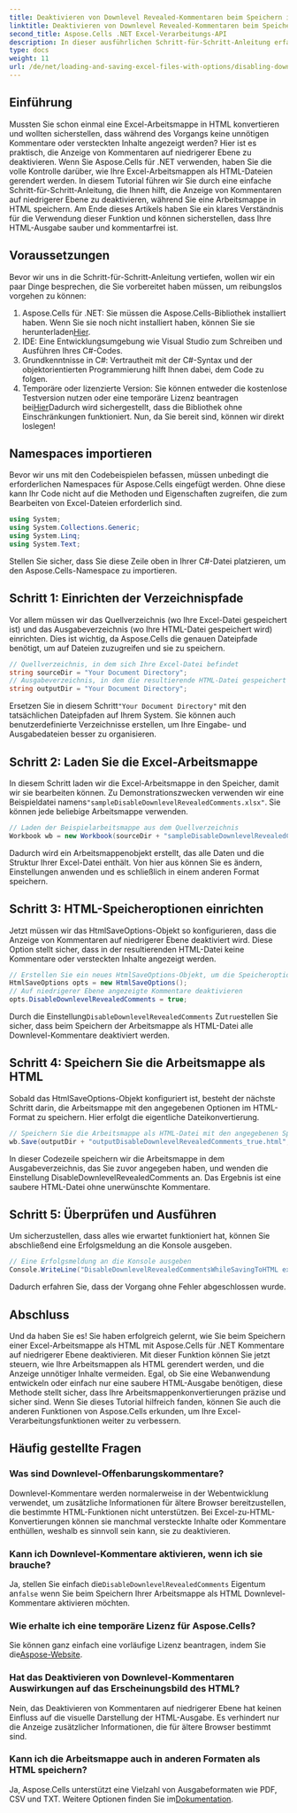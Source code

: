```yaml
---
title: Deaktivieren von Downlevel Revealed-Kommentaren beim Speichern im HTML-Format
linktitle: Deaktivieren von Downlevel Revealed-Kommentaren beim Speichern im HTML-Format
second_title: Aspose.Cells .NET Excel-Verarbeitungs-API
description: In dieser ausführlichen Schritt-für-Schritt-Anleitung erfahren Sie, wie Sie beim Speichern einer Excel-Arbeitsmappe im HTML-Format mit Aspose.Cells für .NET angezeigte Kommentare auf niedrigerer Ebene deaktivieren.
type: docs
weight: 11
url: /de/net/loading-and-saving-excel-files-with-options/disabling-downlevel-revealed-comments/
---
```

## Einführung
Mussten Sie schon einmal eine Excel-Arbeitsmappe in HTML konvertieren und wollten sicherstellen, dass während des Vorgangs keine unnötigen Kommentare oder versteckten Inhalte angezeigt werden? Hier ist es praktisch, die Anzeige von Kommentaren auf niedrigerer Ebene zu deaktivieren. Wenn Sie Aspose.Cells für .NET verwenden, haben Sie die volle Kontrolle darüber, wie Ihre Excel-Arbeitsmappen als HTML-Dateien gerendert werden. In diesem Tutorial führen wir Sie durch eine einfache Schritt-für-Schritt-Anleitung, die Ihnen hilft, die Anzeige von Kommentaren auf niedrigerer Ebene zu deaktivieren, während Sie eine Arbeitsmappe in HTML speichern. 
Am Ende dieses Artikels haben Sie ein klares Verständnis für die Verwendung dieser Funktion und können sicherstellen, dass Ihre HTML-Ausgabe sauber und kommentarfrei ist.
## Voraussetzungen
Bevor wir uns in die Schritt-für-Schritt-Anleitung vertiefen, wollen wir ein paar Dinge besprechen, die Sie vorbereitet haben müssen, um reibungslos vorgehen zu können:
1. Aspose.Cells für .NET: Sie müssen die Aspose.Cells-Bibliothek installiert haben. Wenn Sie sie noch nicht installiert haben, können Sie sie herunterladen[Hier](https://releases.aspose.com/cells/net/).
2. IDE: Eine Entwicklungsumgebung wie Visual Studio zum Schreiben und Ausführen Ihres C#-Codes.
3. Grundkenntnisse in C#: Vertrautheit mit der C#-Syntax und der objektorientierten Programmierung hilft Ihnen dabei, dem Code zu folgen.
4.  Temporäre oder lizenzierte Version: Sie können entweder die kostenlose Testversion nutzen oder eine temporäre Lizenz beantragen bei[Hier](https://purchase.aspose.com/temporary-license/)Dadurch wird sichergestellt, dass die Bibliothek ohne Einschränkungen funktioniert.
Nun, da Sie bereit sind, können wir direkt loslegen!
## Namespaces importieren
Bevor wir uns mit den Codebeispielen befassen, müssen unbedingt die erforderlichen Namespaces für Aspose.Cells eingefügt werden. Ohne diese kann Ihr Code nicht auf die Methoden und Eigenschaften zugreifen, die zum Bearbeiten von Excel-Dateien erforderlich sind.
```csharp
using System;
using System.Collections.Generic;
using System.Linq;
using System.Text;
```
Stellen Sie sicher, dass Sie diese Zeile oben in Ihrer C#-Datei platzieren, um den Aspose.Cells-Namespace zu importieren.
## Schritt 1: Einrichten der Verzeichnispfade
Vor allem müssen wir das Quellverzeichnis (wo Ihre Excel-Datei gespeichert ist) und das Ausgabeverzeichnis (wo Ihre HTML-Datei gespeichert wird) einrichten. Dies ist wichtig, da Aspose.Cells die genauen Dateipfade benötigt, um auf Dateien zuzugreifen und sie zu speichern.
```csharp
// Quellverzeichnis, in dem sich Ihre Excel-Datei befindet
string sourceDir = "Your Document Directory";
// Ausgabeverzeichnis, in dem die resultierende HTML-Datei gespeichert wird
string outputDir = "Your Document Directory";
```
 Ersetzen Sie in diesem Schritt`"Your Document Directory"` mit den tatsächlichen Dateipfaden auf Ihrem System. Sie können auch benutzerdefinierte Verzeichnisse erstellen, um Ihre Eingabe- und Ausgabedateien besser zu organisieren.
## Schritt 2: Laden Sie die Excel-Arbeitsmappe
 In diesem Schritt laden wir die Excel-Arbeitsmappe in den Speicher, damit wir sie bearbeiten können. Zu Demonstrationszwecken verwenden wir eine Beispieldatei namens`"sampleDisableDownlevelRevealedComments.xlsx"`. Sie können jede beliebige Arbeitsmappe verwenden.
```csharp
// Laden der Beispielarbeitsmappe aus dem Quellverzeichnis
Workbook wb = new Workbook(sourceDir + "sampleDisableDownlevelRevealedComments.xlsx");
```
Dadurch wird ein Arbeitsmappenobjekt erstellt, das alle Daten und die Struktur Ihrer Excel-Datei enthält. Von hier aus können Sie es ändern, Einstellungen anwenden und es schließlich in einem anderen Format speichern.
## Schritt 3: HTML-Speicheroptionen einrichten
Jetzt müssen wir das HtmlSaveOptions-Objekt so konfigurieren, dass die Anzeige von Kommentaren auf niedrigerer Ebene deaktiviert wird. Diese Option stellt sicher, dass in der resultierenden HTML-Datei keine Kommentare oder versteckten Inhalte angezeigt werden.
```csharp
// Erstellen Sie ein neues HtmlSaveOptions-Objekt, um die Speicheroptionen zu konfigurieren
HtmlSaveOptions opts = new HtmlSaveOptions();
// Auf niedrigerer Ebene angezeigte Kommentare deaktivieren
opts.DisableDownlevelRevealedComments = true;
```
 Durch die Einstellung`DisableDownlevelRevealedComments` Zu`true`stellen Sie sicher, dass beim Speichern der Arbeitsmappe als HTML-Datei alle Downlevel-Kommentare deaktiviert werden.
## Schritt 4: Speichern Sie die Arbeitsmappe als HTML
Sobald das HtmlSaveOptions-Objekt konfiguriert ist, besteht der nächste Schritt darin, die Arbeitsmappe mit den angegebenen Optionen im HTML-Format zu speichern. Hier erfolgt die eigentliche Dateikonvertierung.
```csharp
// Speichern Sie die Arbeitsmappe als HTML-Datei mit den angegebenen Speicheroptionen
wb.Save(outputDir + "outputDisableDownlevelRevealedComments_true.html", opts);
```
In dieser Codezeile speichern wir die Arbeitsmappe in dem Ausgabeverzeichnis, das Sie zuvor angegeben haben, und wenden die Einstellung DisableDownlevelRevealedComments an. Das Ergebnis ist eine saubere HTML-Datei ohne unerwünschte Kommentare.
## Schritt 5: Überprüfen und Ausführen
Um sicherzustellen, dass alles wie erwartet funktioniert hat, können Sie abschließend eine Erfolgsmeldung an die Konsole ausgeben.
```csharp
// Eine Erfolgsmeldung an die Konsole ausgeben
Console.WriteLine("DisableDownlevelRevealedCommentsWhileSavingToHTML executed successfully.");
```
Dadurch erfahren Sie, dass der Vorgang ohne Fehler abgeschlossen wurde.
## Abschluss
Und da haben Sie es! Sie haben erfolgreich gelernt, wie Sie beim Speichern einer Excel-Arbeitsmappe als HTML mit Aspose.Cells für .NET Kommentare auf niedrigerer Ebene deaktivieren. Mit dieser Funktion können Sie jetzt steuern, wie Ihre Arbeitsmappen als HTML gerendert werden, und die Anzeige unnötiger Inhalte vermeiden. Egal, ob Sie eine Webanwendung entwickeln oder einfach nur eine saubere HTML-Ausgabe benötigen, diese Methode stellt sicher, dass Ihre Arbeitsmappenkonvertierungen präzise und sicher sind.
Wenn Sie dieses Tutorial hilfreich fanden, können Sie auch die anderen Funktionen von Aspose.Cells erkunden, um Ihre Excel-Verarbeitungsfunktionen weiter zu verbessern.
## Häufig gestellte Fragen
### Was sind Downlevel-Offenbarungskommentare?
Downlevel-Kommentare werden normalerweise in der Webentwicklung verwendet, um zusätzliche Informationen für ältere Browser bereitzustellen, die bestimmte HTML-Funktionen nicht unterstützen. Bei Excel-zu-HTML-Konvertierungen können sie manchmal versteckte Inhalte oder Kommentare enthüllen, weshalb es sinnvoll sein kann, sie zu deaktivieren.
### Kann ich Downlevel-Kommentare aktivieren, wenn ich sie brauche?
 Ja, stellen Sie einfach die`DisableDownlevelRevealedComments` Eigentum an`false` wenn Sie beim Speichern Ihrer Arbeitsmappe als HTML Downlevel-Kommentare aktivieren möchten.
### Wie erhalte ich eine temporäre Lizenz für Aspose.Cells?
 Sie können ganz einfach eine vorläufige Lizenz beantragen, indem Sie die[Aspose-Website](https://purchase.aspose.com/temporary-license/).
### Hat das Deaktivieren von Downlevel-Kommentaren Auswirkungen auf das Erscheinungsbild des HTML?
Nein, das Deaktivieren von Kommentaren auf niedrigerer Ebene hat keinen Einfluss auf die visuelle Darstellung der HTML-Ausgabe. Es verhindert nur die Anzeige zusätzlicher Informationen, die für ältere Browser bestimmt sind.
### Kann ich die Arbeitsmappe auch in anderen Formaten als HTML speichern?
 Ja, Aspose.Cells unterstützt eine Vielzahl von Ausgabeformaten wie PDF, CSV und TXT. Weitere Optionen finden Sie im[Dokumentation](https://reference.aspose.com/cells/net/).